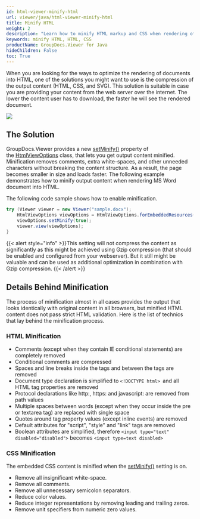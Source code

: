 ```yaml
---
id: html-viewer-minify-html
url: viewer/java/html-viewer-minify-html
title: Minify HTML
weight: 2
description: "Learn how to minify HTML markup and CSS when rendering of documents into HTML and make your HTML documents load faster with GroupDocs.Viewer."
keywords: minify HTML, HTML, CSS 
productName: GroupDocs.Viewer for Java
hideChildren: False
toc: True
---
```

When you are looking for the ways to optimize the rendering of documents into HTML, one of the solutions you might want to use is the compression of the output content (HTML, CSS, and SVG). This solution is suitable in case you are providing your content from the web server over the internet. The lower the content user has to download, the faster he will see the rendered document.

![](/viewer/java/images/html-viewer-minify-html.jpg)

## The Solution

GroupDocs.Viewer provides a new [setMinify()](https://apireference.groupdocs.com/viewer/java/com.groupdocs.viewer.options/HtmlViewOptions#setMinify(boolean)) property of the [HtmlViewOptions](https://apireference.groupdocs.com/viewer/java/com.groupdocs.viewer.options/HtmlViewOptions) class, that lets you get output content minified. Minification removes comments, extra white-spaces, and other unneeded characters without breaking the content structure. As a result, the page becomes smaller in size and loads faster. The following example demonstrates how to minify output content when rendering MS Word document into HTML.

The following code sample shows how to enable minification.

```java
try (Viewer viewer = new Viewer("sample.docx");
    HtmlViewOptions viewOptions = HtmlViewOptions.forEmbeddedResources();
    viewOptions.setMinify(true);
    viewer.view(viewOptions);
}
```

{{< alert style="info" >}}This setting will not compress the content as significantly as this might be achieved using Gzip compression (that should be enabled and configured from your webserver). But it still might be valuable and can be used as additional optimization in combination with Gzip compression. {{< /alert >}}

## Details Behind Minification

The process of minification almost in all cases provides the output that looks identically with original content in all browsers, but minified HTML content does not pass strict HTML validation. Here is the list of technics that lay behind the minification process.

### HTML Minification

* Comments (except when they contain IE conditional statements) are completely removed
* Conditional comments are compressed
* Spaces and line breaks inside the tags and between the tags are removed
* Document type declaration is simplified to `<!DOCTYPE html> `and all HTML tag properties are removed
* Protocol declarations like http:, https: and javascript: are removed from path values
* Multiple spaces between words (except when they occur inside the pre or textarea tag) are replaced with single space
* Quotes around tag property values (except inline events) are removed
* Default attributes for "script", "style" and "link" tags are removed
* Boolean attributes are simplified, therefore `<input type="text" disabled="disabled">` becomes `<input type=text disabled>`

### CSS Minification

The embedded CSS content is minified when the [setMinify()](https://apireference.groupdocs.com/viewer/java/com.groupdocs.viewer.options/HtmlViewOptions#setMinify(boolean)) setting is on.

* Remove all insignificant white-space.
* Remove all comments.
* Remove all unnecessary semicolon separators.
* Reduce color values.
* Reduce integer representations by removing leading and trailing zeros.
* Remove unit specifiers from numeric zero values.
